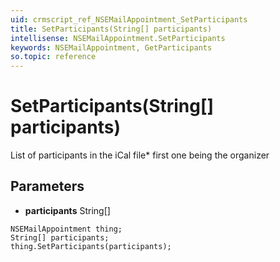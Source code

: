 ```yaml
---
uid: crmscript_ref_NSEMailAppointment_SetParticipants
title: SetParticipants(String[] participants)
intellisense: NSEMailAppointment.SetParticipants
keywords: NSEMailAppointment, GetParticipants
so.topic: reference
---
```


# SetParticipants(String[] participants)

List of participants in the iCal file* first one being the organizer

## Parameters

* **participants** String[]

```crmscript
NSEMailAppointment thing;
String[] participants;
thing.SetParticipants(participants);
```

